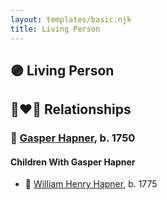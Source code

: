 ```yaml
---
layout: templates/basic.njk
title: Living Person
---
```

## 🟣 Living Person


## 👩‍❤️‍👨 Relationships

### 🔵 [Gasper Hapner](/people/9/920624), b. 1750

#### Children With Gasper Hapner
* 🔵 [William Henry Hapner](/people/9/95017783), b. 1775